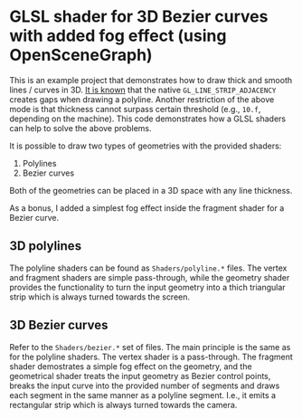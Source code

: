 # GLSL shader for 3D Bezier curves with added fog effect (using OpenSceneGraph)

This is an example project that demonstrates how to draw thick and smooth lines / curves in 3D. [It is known](http://vicrucann.github.io/tutorials/osg-shader-3dlines/) that the native `GL_LINE_STRIP_ADJACENCY` creates gaps when drawing a polyline. Another restriction of the above mode is that thickness cannot surpass certain threshold (e.g., `10.f`, depending on the machine). This code demonstrates how a GLSL shaders can help to solve the above problems. 

It is possible to draw two types of geometries with the provided shaders:

1. Polylines
2. Bezier curves

Both of the geometries can be placed in a 3D space with any line thickness. 

As a bonus, I added a simplest fog effect inside the fragment shader for a Bezier curve. 

## 3D polylines

The polyline shaders can be found as `Shaders/polyline.*` files. The vertex and fragment shaders are simple pass-through, while the geometry shader provides the functionality to turn the input geometry into a thich triangular strip which is always turned towards the screen.

## 3D Bezier curves

Refer to the `Shaders/bezier.*` set of files. The main principle is the same as for the polyline shaders. The vertex shader is a pass-through. The fragment shader demostrates a simple fog effect on the geometry, and the geometrical shader treats the input geometry as Bezier control points, breaks the input curve into the provided number of segments and draws each segment in the same manner as a polyline segment. I.e., it emits a rectangular strip which is always turned towards the camera.



